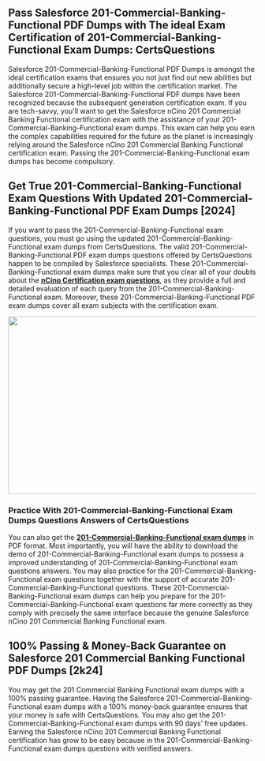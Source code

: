 <h2>Pass Salesforce 201-Commercial-Banking-Functional PDF Dumps with The ideal Exam Certification of 201-Commercial-Banking-Functional Exam Dumps: CertsQuestions</h2>
<p>Salesforce 201-Commercial-Banking-Functional PDF Dumps is amongst the ideal certification exams that ensures you not just find out new abilities but additionally secure a high-level job within the certification market. The Salesforce 201-Commercial-Banking-Functional PDF dumps have been recognized because the subsequent generation certification exam. If you are tech-savvy, you'll want to get the Salesforce nCino 201 Commercial Banking Functional certification exam with the assistance of your 201-Commercial-Banking-Functional exam dumps. This exam can help you earn the complex capabilities required for the future as the planet is increasingly relying around the Salesforce nCino 201 Commercial Banking Functional certification exam. Passing the 201-Commercial-Banking-Functional exam dumps has become compulsory.</p>
<h2>Get True 201-Commercial-Banking-Functional Exam Questions With Updated 201-Commercial-Banking-Functional PDF Exam Dumps [2024]</h2>
<p>If you want to pass the 201-Commercial-Banking-Functional exam questions, you must go using the updated 201-Commercial-Banking-Functional exam dumps from CertsQuestions. The valid 201-Commercial-Banking-Functional PDF exam dumps questions offered by CertsQuestions happen to be compiled by Salesforce specialists. These 201-Commercial-Banking-Functional exam dumps make sure that you clear all of your doubts about the <strong><a href="https://www.certsquestions.com/ncino-certification-certification.html">nCino Certification exam questions</a></strong>, as they provide a full and detailed evaluation of each query from the 201-Commercial-Banking-Functional exam. Moreover, these 201-Commercial-Banking-Functional PDF exam dumps cover all exam subjects with the certification exam.</p>
<p><img style="display: block; margin-left: auto; margin-right: auto;" src="https://i.imgur.com/53zZ4Bb.png" alt="" width="720" height="360" /></p>
<h3>Practice With 201-Commercial-Banking-Functional Exam Dumps Questions Answers of CertsQuestions</h3>
<p>You can also get the <a href="https://www.certsquestions.com/201-Commercial-Banking-Functional-pdf-dumps.html"><strong>201-Commercial-Banking-Functional exam dumps</strong></a> in PDF format. Most importantly, you will have the ability to download the demo of 201-Commercial-Banking-Functional exam dumps to possess a improved understanding of 201-Commercial-Banking-Functional exam questions answers. You may also practice for the 201-Commercial-Banking-Functional exam questions together with the support of accurate 201-Commercial-Banking-Functional questions. These 201-Commercial-Banking-Functional exam dumps can help you prepare for the 201-Commercial-Banking-Functional exam questions far more correctly as they comply with precisely the same interface because the genuine Salesforce nCino 201 Commercial Banking Functional exam.</p>
<h2>100% Passing &amp; Money-Back Guarantee on Salesforce 201 Commercial Banking Functional PDF Dumps [2k24]</h2>
<p>You may get the 201 Commercial Banking Functional exam dumps with a 100% passing guarantee. Having the Salesforce 201-Commercial-Banking-Functional exam dumps with a 100% money-back guarantee ensures that your money is safe with CertsQuestions. You may also get the 201-Commercial-Banking-Functional exam dumps with 90 days&rsquo; free updates. Earning the Salesforce nCino 201 Commercial Banking Functional certification has grow to be easy because in the 201-Commercial-Banking-Functional exam dumps questions with verified answers.</p>
